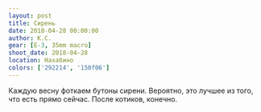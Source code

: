 ```yaml
---
layout: post
title: Сирень
date: 2018-04-28 00:00:00
author: К.С.
gear: [E-3, 35mm macro]
shoot_date: 2018-04-28
location: Нахабино
colors: ['292214', '150f06']
---
```

Каждую весну фоткаем бутоны сирени. Вероятно, это лучшее из того, что есть прямо сейчас. После котиков, конечно.

